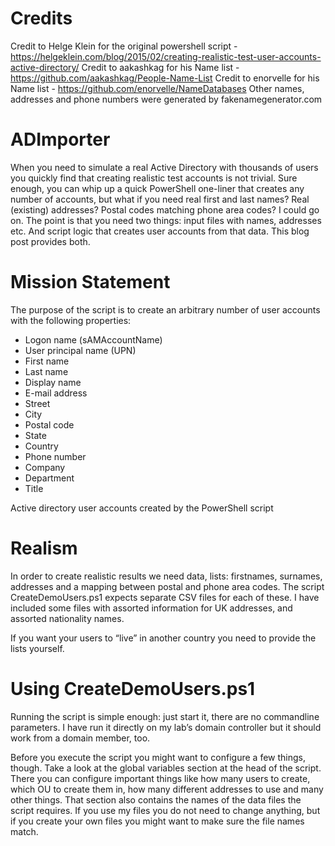 # Credits
Credit to Helge Klein for the original powershell script - https://helgeklein.com/blog/2015/02/creating-realistic-test-user-accounts-active-directory/
Credit to aakashkag for his Name list - https://github.com/aakashkag/People-Name-List
Credit to enorvelle for his Name list - https://github.com/enorvelle/NameDatabases
Other names, addresses and phone numbers were generated by fakenamegenerator.com

# ADImporter
When you need to simulate a real Active Directory with thousands of users you quickly find that creating realistic test accounts is not trivial. Sure enough, you can whip up a quick PowerShell one-liner that creates any number of accounts, but what if you need real first and last names? Real (existing) addresses? Postal codes matching phone area codes? I could go on. The point is that you need two things: input files with names, addresses etc. And script logic that creates user accounts from that data. This blog post provides both.

# Mission Statement

The purpose of the script is to create an arbitrary number of user accounts with the following properties:

* Logon name (sAMAccountName)
* User principal name (UPN)
* First name
* Last name 
* Display name
* E-mail address
* Street
* City
* Postal code
* State
* Country
* Phone number
* Company
* Department
* Title


Active directory user accounts created by the PowerShell script

# Realism

In order to create realistic results we need data, lists: firstnames, surnames, addresses and a mapping between postal and phone area codes. The script CreateDemoUsers.ps1 expects separate CSV files for each of these. I have included some files with assorted information for UK addresses, and assorted nationality names.

If you want your users to “live” in another country you need to provide the lists yourself.

# Using CreateDemoUsers.ps1

Running the script is simple enough: just start it, there are no commandline parameters. I have run it directly on my lab’s domain controller but it should work from a domain member, too.

Before you execute the script you might want to configure a few things, though. Take a look at the global variables section at the head of the script.
There you can configure important things like how many users to create, which OU to create them in, how many different addresses to use and many other things. That section also contains the names of the data files the script requires. If you use my files you do not need to change anything, but if you create your own files you might want to make sure the file names match.
